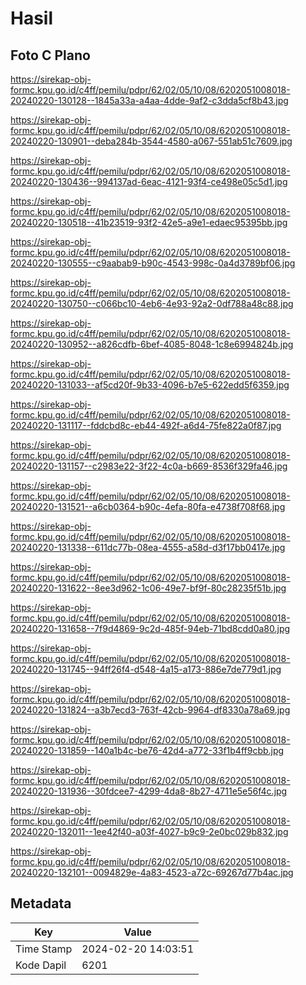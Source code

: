 # Hasil

## Foto C Plano

https://sirekap-obj-formc.kpu.go.id/c4ff/pemilu/pdpr/62/02/05/10/08/6202051008018-20240220-130128--1845a33a-a4aa-4dde-9af2-c3dda5cf8b43.jpg

https://sirekap-obj-formc.kpu.go.id/c4ff/pemilu/pdpr/62/02/05/10/08/6202051008018-20240220-130901--deba284b-3544-4580-a067-551ab51c7609.jpg

https://sirekap-obj-formc.kpu.go.id/c4ff/pemilu/pdpr/62/02/05/10/08/6202051008018-20240220-130436--994137ad-6eac-4121-93f4-ce498e05c5d1.jpg

https://sirekap-obj-formc.kpu.go.id/c4ff/pemilu/pdpr/62/02/05/10/08/6202051008018-20240220-130518--41b23519-93f2-42e5-a9e1-edaec95395bb.jpg

https://sirekap-obj-formc.kpu.go.id/c4ff/pemilu/pdpr/62/02/05/10/08/6202051008018-20240220-130555--c9aabab9-b90c-4543-998c-0a4d3789bf06.jpg

https://sirekap-obj-formc.kpu.go.id/c4ff/pemilu/pdpr/62/02/05/10/08/6202051008018-20240220-130750--c066bc10-4eb6-4e93-92a2-0df788a48c88.jpg

https://sirekap-obj-formc.kpu.go.id/c4ff/pemilu/pdpr/62/02/05/10/08/6202051008018-20240220-130952--a826cdfb-6bef-4085-8048-1c8e6994824b.jpg

https://sirekap-obj-formc.kpu.go.id/c4ff/pemilu/pdpr/62/02/05/10/08/6202051008018-20240220-131033--af5cd20f-9b33-4096-b7e5-622edd5f6359.jpg

https://sirekap-obj-formc.kpu.go.id/c4ff/pemilu/pdpr/62/02/05/10/08/6202051008018-20240220-131117--fddcbd8c-eb44-492f-a6d4-75fe822a0f87.jpg

https://sirekap-obj-formc.kpu.go.id/c4ff/pemilu/pdpr/62/02/05/10/08/6202051008018-20240220-131157--c2983e22-3f22-4c0a-b669-8536f329fa46.jpg

https://sirekap-obj-formc.kpu.go.id/c4ff/pemilu/pdpr/62/02/05/10/08/6202051008018-20240220-131521--a6cb0364-b90c-4efa-80fa-e4738f708f68.jpg

https://sirekap-obj-formc.kpu.go.id/c4ff/pemilu/pdpr/62/02/05/10/08/6202051008018-20240220-131338--611dc77b-08ea-4555-a58d-d3f17bb0417e.jpg

https://sirekap-obj-formc.kpu.go.id/c4ff/pemilu/pdpr/62/02/05/10/08/6202051008018-20240220-131622--8ee3d962-1c06-49e7-bf9f-80c28235f51b.jpg

https://sirekap-obj-formc.kpu.go.id/c4ff/pemilu/pdpr/62/02/05/10/08/6202051008018-20240220-131658--7f9d4869-9c2d-485f-94eb-71bd8cdd0a80.jpg

https://sirekap-obj-formc.kpu.go.id/c4ff/pemilu/pdpr/62/02/05/10/08/6202051008018-20240220-131745--94ff26f4-d548-4a15-a173-886e7de779d1.jpg

https://sirekap-obj-formc.kpu.go.id/c4ff/pemilu/pdpr/62/02/05/10/08/6202051008018-20240220-131824--a3b7ecd3-763f-42cb-9964-df8330a78a69.jpg

https://sirekap-obj-formc.kpu.go.id/c4ff/pemilu/pdpr/62/02/05/10/08/6202051008018-20240220-131859--140a1b4c-be76-42d4-a772-33f1b4ff9cbb.jpg

https://sirekap-obj-formc.kpu.go.id/c4ff/pemilu/pdpr/62/02/05/10/08/6202051008018-20240220-131936--30fdcee7-4299-4da8-8b27-4711e5e56f4c.jpg

https://sirekap-obj-formc.kpu.go.id/c4ff/pemilu/pdpr/62/02/05/10/08/6202051008018-20240220-132011--1ee42f40-a03f-4027-b9c9-2e0bc029b832.jpg

https://sirekap-obj-formc.kpu.go.id/c4ff/pemilu/pdpr/62/02/05/10/08/6202051008018-20240220-132101--0094829e-4a83-4523-a72c-69267d77b4ac.jpg


## Metadata

| Key        | Value               |
| ---------- | ------------------- |
| Time Stamp | 2024-02-20 14:03:51 |
| Kode Dapil | 6201                |



